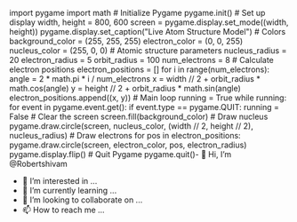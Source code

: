 import pygame import math  # Initialize Pygame pygame.init()  # Set up display width, height = 800, 600 screen = pygame.display.set_mode((width, height)) pygame.display.set_caption("Live Atom Structure Model")  # Colors background_color = (255, 255, 255) electron_color = (0, 0, 255) nucleus_color = (255, 0, 0)  # Atomic structure parameters nucleus_radius = 20 electron_radius = 5 orbit_radius = 100 num_electrons = 8  # Calculate electron positions electron_positions = [] for i in range(num_electrons):     angle = 2 * math.pi * i / num_electrons     x = width // 2 + orbit_radius * math.cos(angle)     y = height // 2 + orbit_radius * math.sin(angle)     electron_positions.append((x, y))  # Main loop running = True while running:     for event in pygame.event.get():         if event.type == pygame.QUIT:             running = False      # Clear the screen     screen.fill(background_color)      # Draw nucleus     pygame.draw.circle(screen, nucleus_color, (width // 2, height // 2), nucleus_radius)      # Draw electrons     for pos in electron_positions:         pygame.draw.circle(screen, electron_color, pos, electron_radius)      pygame.display.flip()  # Quit Pygame pygame.quit()- 👋 Hi, I’m @Robertshivam
- 👀 I’m interested in ...
- 🌱 I’m currently learning ...
- 💞️ I’m looking to collaborate on ...
- 📫 How to reach me ...

<!---
Robertshivam/Robertshivam is a ✨ special ✨ repository because its `README.md` (this file) appears on your GitHub profile.
You can click the Preview link to take a look at your changes.
--->
